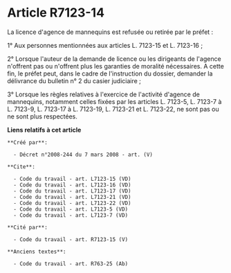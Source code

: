# Article R7123-14

La licence d'agence de mannequins est refusée ou retirée par le préfet : 

1° Aux personnes mentionnées aux articles L. 7123-15 et L. 7123-16 ; 

2° Lorsque l'auteur de la demande de licence ou les dirigeants de l'agence n'offrent pas ou n'offrent plus les garanties de
moralité nécessaires. A cette fin, le préfet peut, dans le cadre de l'instruction du dossier, demander la délivrance du
bulletin n° 2 du casier judiciaire ; 

3° Lorsque les règles relatives à l'exercice de l'activité d'agence de mannequins, notamment celles fixées par les articles
L. 7123-5, L. 7123-7 à L. 7123-9, L. 7123-17 à L. 7123-19, L. 7123-21 et L. 7123-22, ne sont pas ou ne sont plus respectées.

**Liens relatifs à cet article**

	**Créé par**:

	  - Décret n°2008-244 du 7 mars 2008 - art. (V)

	**Cite**:

	  - Code du travail - art. L7123-15 (VD)
	  - Code du travail - art. L7123-16 (VD)
	  - Code du travail - art. L7123-17 (VD)
	  - Code du travail - art. L7123-21 (VD)
	  - Code du travail - art. L7123-22 (VD)
	  - Code du travail - art. L7123-5 (VD)
	  - Code du travail - art. L7123-7 (VD)

	**Cité par**:

	  - Code du travail - art. R7123-15 (V)

	**Anciens textes**:

	  - Code du travail - art. R763-25 (Ab)
